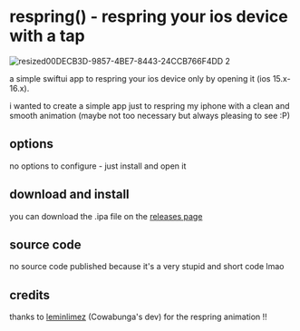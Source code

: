 # respring() - respring your ios device with a tap

![resized00DECB3D-9857-4BE7-8443-24CCB766F4DD 2](https://user-images.githubusercontent.com/80768380/218548148-13767140-57e6-48f2-ab6a-a72af945f9fb.png)

a simple swiftui app to respring your ios device only by opening it (ios 15.x-16.x).

i wanted to create a simple app just to respring my iphone with a clean and smooth animation (maybe not too necessary but always pleasing to see :P)

## options
no options to configure - just install and open it

## download and install
you can download the .ipa file on the [releases page](https://github.com/ddvniele/respring/releases/latest)

## source code
no source code published because it's a very stupid and short code lmao

## credits
thanks to [leminlimez](https://github.com/leminlimez) (Cowabunga's dev) for the respring animation !!
